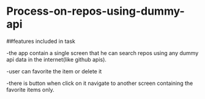 # Process-on-repos-using-dummy-api
##features included in task

-the app contain a single screen that he can search repos using any dummy api data in the internet(like github apis).

-user can favorite the item or delete it

-there is button when click on it navigate to another screen containing the favorite items only.
